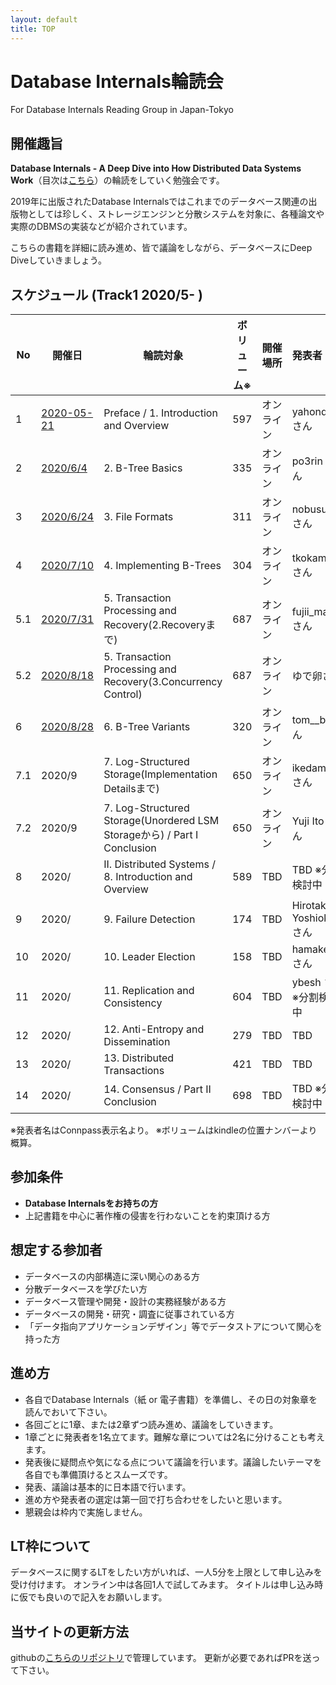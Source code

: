 ```yaml
---
layout: default
title: TOP
---
```


# Database Internals輪読会
For Database Internals Reading Group in Japan-Tokyo

## 開催趣旨
**Database Internals - A Deep Dive into How Distributed Data Systems Work**（目次は[こちら](https://www.oreilly.com/library/view/database-internals/9781492040330/)）の輪読をしていく勉強会です。

2019年に出版されたDatabase Internalsではこれまでのデータベース関連の出版物としては珍しく、ストレージエンジンと分散システムを対象に、各種論文や実際のDBMSの実装などが紹介されています。

こちらの書籍を詳細に読み進め、皆で議論をしながら、データベースにDeep Diveしていきましょう。

## スケジュール (Track1 2020/5- )

|No|開催日|輪読対象|ボリューム※|開催場所|発表者|
|-----|-----|-----|-----|-----|:-----|
|1|[2020-05-21](./No01/20200220/agenda.html)|Preface / 1. Introduction and Overview|597|オンライン|yahonda さん|
|2|[2020/6/4](./No01/20200604/agenda.html)|2. B-Tree Basics|335|オンライン|po3rin さん|
|3|[2020/6/24](./No01/20200624/agenda.html)|3. File Formats|311|オンライン|nobusue さん|
|4|[2020/7/10](./No01/20200710/agenda.html)|4. Implementing B-Trees|304|オンライン|tkokamo さん|
|5.1|[2020/7/31](./No01/20200731/agenda.html)|5. Transaction Processing and Recovery(2.Recoveryまで)|687|オンライン|fujii_masao さん|
|5.2|[2020/8/18](./No01/20200818/agenda.html)|5. Transaction Processing and Recovery(3.Concurrency Control)|687|オンライン|ゆで卵さん|
|6|[2020/8/28](./No01/20200828/agenda.html)|6. B-Tree Variants|320|オンライン|tom__bo さん|
|7.1|2020/9|7. Log-Structured Storage(Implementation Detailsまで)|650|オンライン|ikedamsh さん|
|7.2|2020/9|7. Log-Structured Storage(Unordered LSM Storageから) / Part I Conclusion|650|オンライン|Yuji Ito さん|
|8|2020/|II. Distributed Systems / 8. Introduction and Overview|589|TBD|TBD ※分割検討中|
|9|2020/|9. Failure Detection|174|TBD|Hirotaka Yoshioka さん|
|10|2020/|10. Leader Election|158|TBD|hamaken さん|
|11|2020/|11. Replication and Consistency|604|TBD|ybesh さん ※分割検討中|
|12|2020/|12. Anti-Entropy and Dissemination|279|TBD|TBD|
|13|2020/|13. Distributed Transactions|421|TBD|TBD|
|14|2020/|14. Consensus / Part II Conclusion|698|TBD|TBD ※分割検討中|

※発表者名はConnpass表示名より。
※ボリュームはkindleの位置ナンバーより概算。

## 参加条件

- **Database Internalsをお持ちの方**
- 上記書籍を中心に著作権の侵害を行わないことを約束頂ける方

## 想定する参加者

- データベースの内部構造に深い関心のある方
- 分散データベースを学びたい方
- データベース管理や開発・設計の実務経験がある方
- データベースの開発・研究・調査に従事されている方
- 「データ指向アプリケーションデザイン」等でデータストアについて関心を持った方

## 進め方

- 各自でDatabase Internals（紙 or 電子書籍）を準備し、その日の対象章を読んでおいて下さい。
- 各回ごとに1章、または2章ずつ読み進め、議論をしていきます。
- 1章ごとに発表者を1名立てます。難解な章については2名に分けることも考えます。
- 発表後に疑問点や気になる点について議論を行います。議論したいテーマを各自でも準備頂けるとスムーズです。
- 発表、議論は基本的に日本語で行います。
- 進め方や発表者の選定は第一回で打ち合わせをしたいと思います。
- 懇親会は枠内で実施しません。

## LT枠について
データベースに関するLTをしたい方がいれば、一人5分を上限として申し込みを受け付けます。
オンライン中は各回1人で試してみます。
タイトルは申し込み時に仮でも良いので記入をお願いします。

## 当サイトの更新方法
githubの[こちらのリポジトリ](https://github.com/Database-Internals-Reading-Group-Japan/group-tokyo)で管理しています。
更新が必要であればPRを送って下さい。
